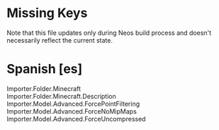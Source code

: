 # Missing Keys
Note that this file updates only during Neos build process and doesn't necessarily reflect the current state.

# Spanish [es]
Importer.Folder.Minecraft  
Importer.Folder.Minecraft.Description  
Importer.Model.Advanced.ForcePointFiltering  
Importer.Model.Advanced.ForceNoMipMaps  
Importer.Model.Advanced.ForceUncompressed  

